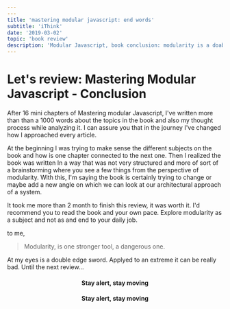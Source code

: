 ```yaml
---
---
title: 'mastering modular javascript: end words'
subtitle: 'iThink'
date: '2019-03-02'
topic: 'book review'
description: 'Modular Javascript, book conclusion: modularity is a doable edge sword'
---
```


# Let's review: Mastering Modular Javascript - Conclusion

After 16 mini chapters of Mastering modular Javascript, I've written more than than a 1000 words about the topics in the book and also my thought process while analyzing it. I can assure you that in the journey I've changed how I approached every article. 

At the beginning I was trying to make sense the different subjects on the book and how is one chapter connected to the next one. Then I realized the book was written In a way that was not very structured and more of sort of a brainstorming where you see a few things from the perspective of modularity. With this, I'm saying the book is certainly trying to change or maybe add a new angle on which we can look at our architectural approach of a system.

It took me more than 2 month to finish this review, it was worth it. I'd recommend you to read the book and your own pace. Explore modularity as a subject and not as and end to your daily job. 

to me,
> Modularity, is one stronger tool, a dangerous one.

At my eyes is a double edge sword. Applyed to an extreme it can be really bad. Until the next review...

<h4 align="center" styles="text-weight: bold">
  Stay alert, stay moving
</h4>
<h4 align="center" styles="text-weight: bold">
  Stay alert, stay moving
</h4>
